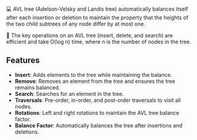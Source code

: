 💻  AVL tree (Adelson-Velsky and Landis tree) automatically balances itself after each insertion or deletion to maintain the property that the heights of the two child subtrees of any node differ by at most one.
 
📎 The key operations on an AVL tree (insert, delete, and search) are efficient and take O(log n) time, where n is the number of nodes in the tree.

## Features
- **Insert**: Adds elements to the tree while maintaining the balance.
- **Remove**: Removes an element from the tree and ensures the tree remains balanced.
- **Search**: Searches for an element in the tree.
- **Traversals**: Pre-order, in-order, and post-order traversals to visit all nodes.
- **Rotations**: Left and right rotations to maintain the AVL tree balance factor.
- **Balance Factor**: Automatically balances the tree after insertions and deletions.
